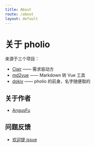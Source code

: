 ```yaml
---
title: About
route: /about
layout: default
---
```


# 关于 pholio

来源于三个项目：

- [Clair](https://github.com/clair-design/clair) —— 需求驱动方
- [md2vue](https://github.com/AngusFu/md2vue/) —— Markdown 转 Vue 工具
- [dokiv](https://github.com/AngusFu/dokiv/)   —— pholio 的前身，名字随便取的

## 关于作者

- [AngusFu](https://github.com/AngusFu)

## 问题反馈

- [欢迎提 issue](https://github.com/clair-design/pholio/issues)
